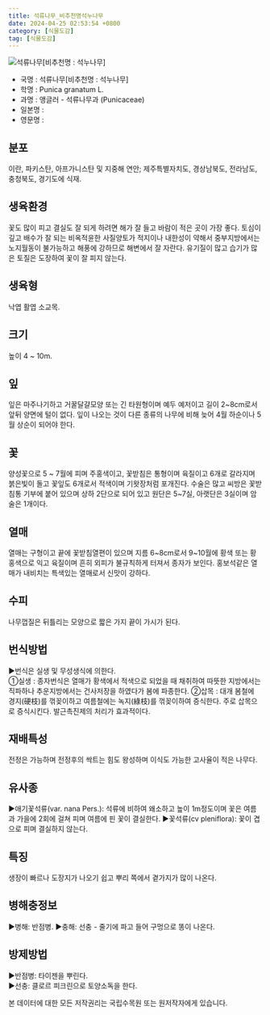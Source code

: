 ```yaml
---
title: 석류나무_비추천명석누나무
date: 2024-04-25 02:53:54 +0800
category: [식물도감]
tag: [식물도감]
---
```




![석류나무[비추천명 : 석누나무]](/fileUpload/plants/basic/Punicaceae/Punica/19749/19749_7_th2.JPG)
- 국명 : 석류나무[비추천명 : 석누나무]
- 학명 : Punica granatum L.
- 과명 : 앵글러 - 석류나무과 (Punicaceae)
- 일본명 : 
- 영문명 : 


## 분포
이란, 파키스탄, 아프가니스탄 및 지중해 연안; 제주특별자치도, 경상남북도, 전라남도, 충청북도, 경기도에 식재.
## 생육환경
꽃도 많이 피고 결실도 잘 되게 하려면 해가 잘 들고 바람이 적은 곳이 가장 좋다. 토심이 깊고 배수가 잘 되는 비옥적윤한 사질양토가 적지이나 내한성이 약해서 중부지방에서는 노지월동이 불가능하고 해풍에 강하므로 해변에서 잘 자란다. 유기질이 많고 습기가 많은 토질은 도장하여 꽃이 잘 피지 않는다.
## 생육형
낙엽 활엽 소교목. 
## 크기
높이 4 ~ 10m.
## 잎
잎은 마주나기하고 거꿀달걀모양 또는 긴 타원형이며 예두 예저이고 길이 2~8cm로서 앞뒤 양면에 털이 없다. 잎이 나오는 것이 다른 종류의 나무에 비해 늦어 4월 하순이나 5월 상순이 되어야 한다.
## 꽃
양성꽃으로 5 ~ 7월에 피며 주홍색이고, 꽃받침은 통형이며 육질이고 6개로 갈라지며 붉은빛이 돌고 꽃잎도 6개로서 적색이며 기왓장처럼 포개진다.  수술은 많고 씨방은 꽃받침통 기부에 붙어 있으며 상하 2단으로 되어 있고 원단은 5~7실, 아랫단은 3실이며 암술은 1개이다.
## 열매
열매는 구형이고 끝에 꽃받침열편이 있으며 지름 6~8cm로서 9~10월에 황색 또는 황홍색으로 익고 육질이며 흔히 외피가 불규칙하게 터져서 종자가 보인다. 홍보석같은 열매가 내비치는 특색있는 열매로서 신맛이 강하다.
## 수피
나무껍질은 뒤틀리는 모양으로 짧은 가지 끝이 가시가 된다.
## 번식방법
▶번식은 실생 및 무성생식에 의한다.  ①실생 : 종자번식은 열매가 황색에서 적색으로 되었을 때 채취하여 따뜻한 지방에서는 직파하나 추운지방에서는 건사저장을 하였다가 봄에 파종한다.②삽목 : 대개 봄철에 경지(硬枝)를 꺾꽂이하고 여름철에는 녹지(綠枝)를 꺾꽂이하여 증식한다. 주로 삽목으로 증식시킨다. 발근촉진제의 처리가 효과적이다.
## 재배특성
전정은 가능하며 전정후의 싹트는 힘도 왕성하며 이식도 가능한 고사율이 적은 나무다.
## 유사종
▶애기꽃석류(var. nana Pers.): 석류에 비하여 왜소하고 높이 1m정도이며 꽃은 여름과 가을에 2회에 걸쳐 피며 여름에 핀 꽃이 결실한다. ▶꽃석류(cv pleniflora): 꽃이 겹으로 피며 결실하지 않는다.
## 특징
생장이 빠르나 도장지가 나오기 쉽고 뿌리 쪽에서 곁가지가 많이 나온다.
## 병해충정보
▶병해: 반점병.▶충해: 선충 - 줄기에 파고 들어 구멍으로 똥이 나온다.
## 방제방법
▶반점병: 타이젠을 뿌린다.  ▶선충: 클로르 피크린으로 토양소독을 한다.






본 데이터에 대한 모든 저작권리는 국립수목원 또는 원저작자에게 있습니다.
